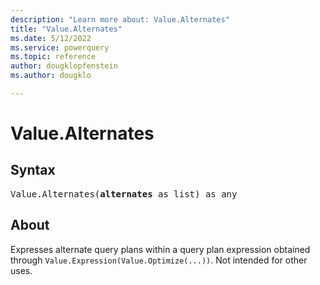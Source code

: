 ```yaml
---
description: "Learn more about: Value.Alternates"
title: "Value.Alternates"
ms.date: 5/12/2022
ms.service: powerquery
ms.topic: reference
author: dougklopfenstein
ms.author: dougklo

---
```

# Value.Alternates

## Syntax

<pre>
Value.Alternates(<b>alternates</b> as list) as any
</pre>

## About

Expresses alternate query plans within a query plan expression obtained through `Value.Expression(Value.Optimize(...))`. Not intended for other uses.

